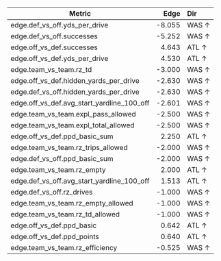 | Metric | Edge | Dir |
|---|---:|:---|
| edge.def_vs_off.yds_per_drive | -8.055 | WAS ↑ |
| edge.def_vs_off.successes | -5.252 | WAS ↑ |
| edge.off_vs_def.successes | 4.643 | ATL ↑ |
| edge.off_vs_def.yds_per_drive | 4.530 | ATL ↑ |
| edge.team_vs_team.rz_td | -3.000 | WAS ↑ |
| edge.off_vs_def.hidden_yards_per_drive | -2.630 | WAS ↑ |
| edge.def_vs_off.hidden_yards_per_drive | -2.630 | WAS ↑ |
| edge.off_vs_def.avg_start_yardline_100_off | -2.601 | WAS ↑ |
| edge.team_vs_team.expl_pass_allowed | -2.500 | WAS ↑ |
| edge.team_vs_team.expl_total_allowed | -2.500 | WAS ↑ |
| edge.off_vs_def.ppd_basic_sum | 2.250 | ATL ↑ |
| edge.team_vs_team.rz_trips_allowed | -2.000 | WAS ↑ |
| edge.def_vs_off.ppd_basic_sum | -2.000 | WAS ↑ |
| edge.team_vs_team.rz_empty | 2.000 | ATL ↑ |
| edge.def_vs_off.avg_start_yardline_100_off | 1.513 | ATL ↑ |
| edge.def_vs_off.rz_drives | -1.000 | WAS ↑ |
| edge.team_vs_team.rz_empty_allowed | -1.000 | WAS ↑ |
| edge.team_vs_team.rz_td_allowed | -1.000 | WAS ↑ |
| edge.off_vs_def.ppd_basic | 0.642 | ATL ↑ |
| edge.off_vs_def.ppd_points | 0.640 | ATL ↑ |
| edge.team_vs_team.rz_efficiency | -0.525 | WAS ↑ |
